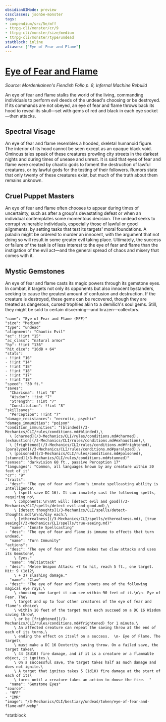 ```yaml
---
obsidianUIMode: preview
cssclasses: json5e-monster
tags:
- compendium/src/5e/mff
- ttrpg-cli/monster/cr/9
- ttrpg-cli/monster/size/medium
- ttrpg-cli/monster/type/undead
statblock: inline
aliases: ["Eye of Fear and Flame"]
---
```

# [Eye of Fear and Flame](3-Mechanics\CLI\bestiary\undead/eye-of-fear-and-flame-mff.md)
*Source: Mordenkainen's Fiendish Folio p. 8, Infernal Machine Rebuild*  

An eye of fear and flame stalks the world of the living, commanding individuals to perform evil deeds of the undead's choosing or be destroyed. If its commands are not obeyed, an eye of fear and flame throws back its hood to reveal its skull—set with gems of red and black in each eye socket—then attacks.

## Spectral Visage

An eye of fear and flame resembles a hooded, skeletal humanoid figure. The interior of its hood cannot be seen except as an opaque black void. Ominous tales speak of these creatures prowling city streets in the darkest nights and during times of unease and unrest. It is said that eyes of fear and flame were created by chaotic gods to foment the destruction of lawful creatures, or by lawful gods for the testing of their followers. Rumors state that only twenty of these creatures exist, but much of the truth about them remains unknown.

## Cruel Puppet Masters

An eye of fear and flame often chooses to appear during times of uncertainty, such as after a group's devastating defeat or when an individual contemplates some momentous decision. The undead seeks to corrupt vulnerable individuals, especially those of lawful or good alignments, by setting tasks that test its targets' moral foundations. A paladin might be ordered to murder an innocent, with the argument that not doing so will result in some greater evil taking place. Ultimately, the success or failure of the task is of less interest to the eye of fear and flame than the instigation of the evil act—and the general spread of chaos and misery that comes with it.

## Mystic Gemstones

An eye of fear and flame casts its magic powers through its gemstone eyes. In combat, it targets not only its opponents but also innocent bystanders, seeking to cause the greatest amount of confusion and destruction. If the creature is destroyed, these gems can be recovered, though they are treated as dangerous, cursed trophies akin to a demilich's soul gems. Still, they might be sold to certain discerning—and brazen—collectors.

```statblock
"name": "Eye of Fear and Flame (MFF)"
"size": "Medium"
"type": "undead"
"alignment": "Chaotic Evil"
"ac": !!int "15"
"ac_class": "natural armor"
"hp": !!int "136"
"hit_dice": "16d8 + 64"
"stats":
- !!int "16"
- !!int "14"
- !!int "18"
- !!int "18"
- !!int "17"
- !!int "18"
"speed": "30 ft."
"saves":
  "Charisma": !!int "8"
  "Wisdom": !!int "7"
  "Strength": !!int "7"
  "Constitution": !!int "8"
"skillsaves":
  "Perception": !!int "7"
"damage_resistances": "necrotic, psychic"
"damage_immunities": "poison"
"condition_immunities": "[blinded](/3-Mechanics/CLI/rules/conditions.md#blinded),\
  \ [charmed](/3-Mechanics/CLI/rules/conditions.md#charmed), [exhaustion](/3-Mechanics/CLI/rules/conditions.md#exhaustion),\
  \ [frightened](/3-Mechanics/CLI/rules/conditions.md#frightened), [paralyzed](/3-Mechanics/CLI/rules/conditions.md#paralyzed),\
  \ [poisoned](/3-Mechanics/CLI/rules/conditions.md#poisoned), [stunned](/3-Mechanics/CLI/rules/conditions.md#stunned)"
"senses": "darkvision 60 ft., passive Perception 17"
"languages": "Common, all languages known by any creature within 30 feet of it"
"cr": "9"
"traits":
- "desc": "The eye of fear and flame's innate spellcasting ability is Intelligence\
    \ (spell save DC 16). It can innately cast the following spells, requiring no\
    \ components:\n\nAt will: [detect evil and good](/3-Mechanics/CLI/spells/detect-evil-and-good.md),\
    \ [detect thoughts](/3-Mechanics/CLI/spells/detect-thoughts.md)\n\n1/day each:\
    \ [etherealness](/3-Mechanics/CLI/spells/etherealness.md), [true seeing](/3-Mechanics/CLI/spells/true-seeing.md)"
  "name": "Innate Spellcasting"
- "desc": "The eye of fear and flame is immune to effects that turn undead."
  "name": "Turn Immunity"
"actions":
- "desc": "The eye of fear and flame makes two claw attacks and uses its Gemstone\
    \ Eyes."
  "name": "Multiattack"
- "desc": "Melee Weapon Attack: +7 to hit, reach 5 ft., one target. Hit: 9 (1d12\
    \ + 3) slashing damage."
  "name": "Claw"
- "desc": "The eye of fear and flame shoots one of the following magical eye rays,\
    \ choosing one target it can see within 90 feet of it.\n\n- Eye of Fear. The\
    \ target and up to four other creatures of the eye of fear and flame's choice\
    \ within 10 feet of the target must each succeed on a DC 16 Wisdom saving throw\
    \ or be [frightened](/3-Mechanics/CLI/rules/conditions.md#frightened) for 1 minute.\
    \ An affected creature can repeat the saving throw at the end of each of its turns,\
    \ ending the effect on itself on a success.  \n- Eye of Flame. The target\
    \ must make a DC 16 Dexterity saving throw. On a failed save, the target takes\
    \ 44 (8d10) fire damage, and if it is a creature or a flammable object, it ignites.\
    \ On a successful save, the target takes half as much damage and does not ignite.\
    \ A target that ignites takes 5 (1d10) fire damage at the start of each of its\
    \ turns until a creature takes an action to douse the fire.  "
  "name": "Gemstone Eyes"
"source":
- "MFF"
- "IMR"
"image": "/3-Mechanics/CLI/bestiary/undead/token/eye-of-fear-and-flame-mff.webp"
```
^statblock